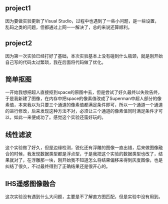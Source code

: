## project1
因为要做实验更新了Visual Studio，过程中也遇到了一些小问题，是一些设置，乱码之类的问题，但都通过上网一一解决了，总的来说还算顺利。

## project2
因为第一次实验已经打好了基础，本次实验基本上没有碰到什么瓶颈，就是刚开始自己写的代码太过繁琐，我在后面将代码做了优化。

## 简单抠图
一开始我想把超人直接抠到space的原图中去，但是尝试了好久最终以失败告终，于是我新建了图像，在内存中把space的像素值改成了Superman中超人部分的像素值，本来我以为只要三个通道的像素值都满足条件即可，所以一个通道一个通道的进行修改，后来发现这种方法不对，必须让三个通道的像素值同时满足条件才可以，如此一来便成功了。感觉这个实验还蛮好玩的。

## 线性滤波
这个实验做了好久，但是边缘检测，锐化还有浮雕的图像一直出错，后来做图像融合的时候，我发现数据类型都是浮点型，于是我把这个实验的数据类型也改了，结果就对了，在浮雕那一块，刚开始我不知道怎么将结果偏移来得到灰度图像，也是纠结了很久，不过最终得到了正确结果还是很开心的。

## IHS遥感图像融合
这次实验没有遇到什么大问题，主要是不了解直方图匹配，但是实验中没有用到。
